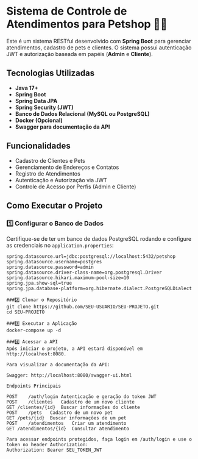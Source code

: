 # Sistema de Controle de Atendimentos para Petshop 🐶🐱  

Este é um sistema RESTful desenvolvido com **Spring Boot** para gerenciar atendimentos, cadastro de pets e clientes. O sistema possui autenticação JWT e autorização baseada em papéis (**Admin** e **Cliente**).

## Tecnologias Utilizadas

- **Java 17+**
- **Spring Boot**
- **Spring Data JPA**
- **Spring Security (JWT)**
- **Banco de Dados Relacional (MySQL ou PostgreSQL)**
- **Docker (Opcional)**
- **Swagger para documentação da API**

## Funcionalidades

- Cadastro de Clientes e Pets
- Gerenciamento de Endereços e Contatos
- Registro de Atendimentos
- Autenticação e Autorização via JWT
- Controle de Acesso por Perfis (Admin e Cliente)

## Como Executar o Projeto  

### **1️⃣ Configurar o Banco de Dados**
Certifique-se de ter um banco de dados PostgreSQL rodando e configure as credenciais no `application.properties`:

```properties
spring.datasource.url=jdbc:postgresql://localhost:5432/petshop
spring.datasource.username=postgres
spring.datasource.password=admin
spring.datasource.driver-class-name=org.postgresql.Driver
spring.datasource.hikari.maximum-pool-size=10
spring.jpa.show-sql=true
spring.jpa.database-platform=org.hibernate.dialect.PostgreSQLDialect

###2️⃣ Clonar o Repositório
git clone https://github.com/SEU-USUARIO/SEU-PROJETO.git
cd SEU-PROJETO

###3️⃣ Executar a Aplicação
docker-compose up -d

###4️⃣ Acessar a API
Após iniciar o projeto, a API estará disponível em http://localhost:8080.

Para visualizar a documentação da API:

Swagger: http://localhost:8080/swagger-ui.html

Endpoints Principais

POST	/auth/login	Autenticação e geração do token JWT
POST	/clientes	Cadastro de um novo cliente
GET	/clientes/{id}	Buscar informações do cliente
POST	/pets	Cadastro de um novo pet
GET	/pets/{id}	Buscar informações de um pet
POST	/atendimentos	Criar um atendimento
GET	/atendimentos/{id}	Consultar atendimento

Para acessar endpoints protegidos, faça login em /auth/login e use o token no header Authorization:
Authorization: Bearer SEU_TOKEN_JWT
